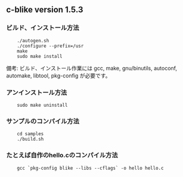 ## c-blike version 1.5.3

### ビルド、インストール方法

        ./autogen.sh
        ./configure --prefix=/usr
        make
        sudo make install

備考: ビルド、インストール作業には gcc, make, gnu/binutils, autoconf, automake, libtool, pkg-config が必要です。

### アンインストール方法
        sudo make uninstall

### サンプルのコンパイル方法
        cd samples
        ./build.sh

### たとえば自作のhello.cのコンパイル方法
        gcc `pkg-config blike --libs --cflags` -o hello hello.c
